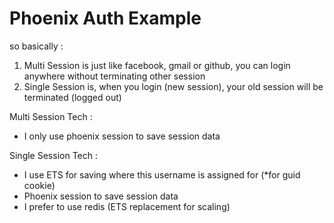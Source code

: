 # Phoenix Auth Example

so basically : 

1. Multi Session is just like facebook, gmail or github, you can login anywhere without terminating other session
2. Single Session is, when you login (new session), your old session will be terminated (logged out)

Multi Session Tech : 
 - I only use phoenix session to save session data

Single Session Tech : 
 - I use ETS for saving where this username is assigned for (*for guid cookie)
 - Phoenix session to save session data
 - I prefer to use redis (ETS replacement for scaling)

